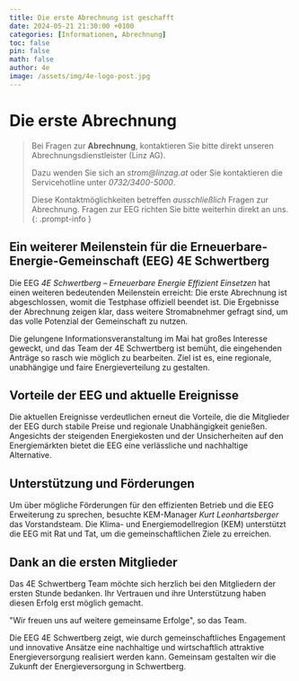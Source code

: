 ```yaml
---
title: Die erste Abrechnung ist geschafft
date: 2024-05-21 21:30:00 +0100
categories: [Informationen, Abrechnung]
toc: false
pin: false
math: false
author: 4e
image: /assets/img/4e-logo-post.jpg
---
```


# Die erste Abrechnung

> Bei Fragen zur **Abrechnung**, kontaktieren Sie bitte direkt unseren Abrechnungsdienstleister (Linz AG).
>
> Dazu wenden Sie sich an _strom@linzag.at_ oder Sie kontaktieren die Servicehotline unter _0732/3400-5000_.
>
> Diese Kontaktmöglichkeiten betreffen _ausschließlich_ Fragen zur Abrechnung. Fragen zur EEG richten Sie bitte weiterhin
> direkt an uns.
{: .prompt-info }

## Ein weiterer Meilenstein für die Erneuerbare-Energie-Gemeinschaft (EEG) 4E Schwertberg

Die EEG _4E Schwertberg – Erneuerbare Energie Effizient Einsetzen_ hat einen weiteren bedeutenden Meilenstein erreicht:
Die erste Abrechnung ist abgeschlossen, womit die Testphase offiziell beendet ist. Die Ergebnisse der Abrechnung zeigen klar,
dass weitere Stromabnehmer gefragt sind, um das volle Potenzial der Gemeinschaft zu nutzen.

Die gelungene Informationsveranstaltung im Mai hat großes Interesse geweckt, und das Team der 4E Schwertberg ist bemüht, die
eingehenden Anträge so rasch wie möglich zu bearbeiten. Ziel ist es, eine regionale, unabhängige und faire Energieverteilung zu
gestalten.

## Vorteile der EEG und aktuelle Ereignisse

Die aktuellen Ereignisse verdeutlichen erneut die Vorteile, die die Mitglieder der EEG durch stabile Preise und regionale
Unabhängigkeit genießen. Angesichts der steigenden Energiekosten und der Unsicherheiten auf den Energiemärkten bietet die EEG
eine verlässliche und nachhaltige Alternative.

## Unterstützung und Förderungen

Um über mögliche Förderungen für den effizienten Betrieb und die EEG Erweiterung zu sprechen, besuchte KEM-Manager
_Kurt Leonhartsberger_ das Vorstandsteam. Die Klima- und Energiemodellregion (KEM) unterstützt die EEG mit Rat und Tat,
um die gemeinschaftlichen Ziele zu erreichen. 

## Dank an die ersten Mitglieder

Das 4E Schwertberg Team möchte sich herzlich bei den Mitgliedern der ersten Stunde bedanken. Ihr Vertrauen und ihre Unterstützung
haben diesen Erfolg erst möglich gemacht. 

"Wir freuen uns auf weitere gemeinsame Erfolge", so das Team.

Die EEG 4E Schwertberg zeigt, wie durch gemeinschaftliches Engagement und innovative Ansätze eine nachhaltige und wirtschaftlich
attraktive Energieversorgung realisiert werden kann. Gemeinsam gestalten wir die Zukunft der Energieversorgung in Schwertberg.
